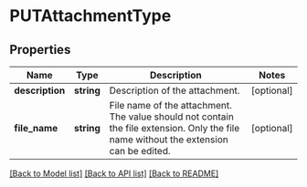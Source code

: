 # PUTAttachmentType

## Properties
Name | Type | Description | Notes
------------ | ------------- | ------------- | -------------
**description** | **string** | Description of the attachment. | [optional] 
**file_name** | **string** | File name of the attachment. The value should not contain the file extension. Only the file name without the extension can be edited. | [optional] 

[[Back to Model list]](../README.md#documentation-for-models) [[Back to API list]](../README.md#documentation-for-api-endpoints) [[Back to README]](../README.md)


